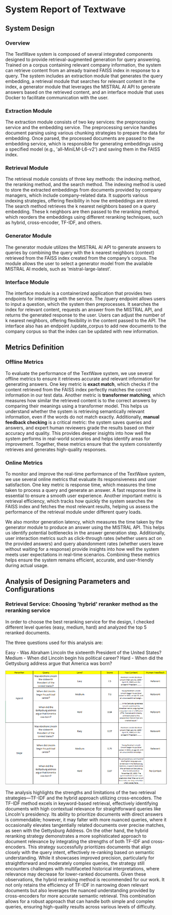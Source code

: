 # System Report of Textwave 

## System Design

### Overview ###

The TextWave system is composed of several integrated components designed to provide retrieval-augmented generation for query answering. Trained on a corpus containing relevant company information, the system can retrieve content from an already trained FAISS index in response to a query. The system includes an extraction module that generates the query embedding, a retrieval module that searches for relevant content in the index, a generator module that leverages the MISTRAL AI API to generate answers based on the retrieved content, and an interface module that uses Docker to facilitate communication with the user.

### Extraction Module ###

The extraction module consists of two key services: the preprocessing service and the embedding service. The preprocessing service handles document parsing using various chunking strategies to prepare the data for embedding. Once parsed, the processed documents are passed to the embedding service, which is responsible for generating embeddings using a specified model (e.g., 'all-MiniLM-L6-v2') and saving them in the FAISS index.

### Retrieval Module ###

The retrieval module consists of three key methods: the indexing method, the reranking method, and the search method. The indexing method is used to store the extracted embeddings from documents provided by company managers, which include company-related data. It supports various indexing strategies, offering flexibility in how the embeddings are stored. The search method retrieves the k nearest neighbors based on a query embedding. These k neighbors are then passed to the reranking method, which reorders the embeddings using different reranking techniques, such as hybrid, cross-encoder, TF-IDF, and others. 

### Generator Module ###

The generator module utilizes the MISTRAL AI API to generate answers to queries by combining the query with the k nearest neighbors (context) retrieved from the FAISS index created from the company’s corpus. The module allows the user to select a generator model from the available MISTRAL AI models, such as 'mistral-large-latest'.

### Interface Module ###

The interface module is a containerized application that provides two endpoints for interacting with the service. The /query endpoint allows users to input a question, which the system then preprocesses. It searches the index for relevant content, requests an answer from the MISTRAL API, and returns the generated response to the user. Users can adjust the number of k nearest neighbors, offering flexibility in the content passed to the API. The interface also has an endpoint /update_corpus to add new documents to the company corpus so that the index can be updated with new information. 

## Metrics Definition

### Offline Metrics ###

To evaluate the performance of the TextWave system, we use several offline metrics to ensure it 
retrieves accurate and relevant information for generating answers. One key metric is **exact match**, 
which checks if the content retrieved from the FAISS index perfectly matches the correct information 
in our test data. Another metric is **transformer matching**, which measures how similar the retrieved 
content is to the correct answers by comparing their meanings using a transformer model. This helps us 
understand whether the system is retrieving semantically relevant information, even if the words do not 
match exactly. Additionally, **manual feedback checking** is a critical metric: the system saves queries 
and answers, and expert human reviewers grade the results based on their accuracy and quality. 
This provides deeper insights into how well the system performs in real-world scenarios and helps 
identify areas for improvement. Together, these metrics ensure that the system consistently retrieves 
and generates high-quality responses.

### Online Metrics ###

To monitor and improve the real-time performance of the TextWave system, we use several online metrics that evaluate its responsiveness and 
user satisfaction. One key metric is response time, which measures the time taken to process a query and generate an answer. A fast response 
time is essential to ensure a smooth user experience. Another important metric is retrieval efficiency, which tracks how quickly the system 
searches the FAISS index and fetches the most relevant results, helping us assess the performance of the retrieval module under different query 
loads.

We also monitor generation latency, which measures the time taken by the generator module to produce an answer using the MISTRAL API. 
This helps us identify potential bottlenecks in the answer generation step. Additionally, user interaction metrics such as click-through 
rates (whether users act on the provided answers) and query abandonment rates (whether users leave without waiting for a response) provide 
insights into how well the system meets user expectations in real-time scenarios. Combining these metrics helps ensure the system remains 
efficient, accurate, and user-friendly during actual usage.

## Analysis of Designing Parameters and Configurations

### Retrieval Service: Choosing 'hybrid' reranker method as the reranking service ###

In order to choose the best reranking service for the design, I checked different level queries (easy, medium, hard) and analyzed the top 5 reranked documents. 

The three questions used for this analysis are:

Easy - Was Abraham Lincoln the sixteenth President of the United States?
Medium - When did Lincoln begin his political career?
Hard - When did the Gettysburg address argue that America was born?

![alt text](image.png)

The analysis highlights the strengths and limitations of the two retrieval strategies—TF-IDF and the hybrid approach utilizing cross-encoders. The TF-IDF method excels in keyword-based retrieval, effectively identifying documents with high contextual relevance for straightforward queries like Lincoln's presidency. Its ability to prioritize documents with direct answers is commendable; however, it may falter with more nuanced queries, where it occasionally elevates tangentially related documents over precise matches, as seen with the Gettysburg Address. On the other hand, the hybrid reranking strategy demonstrates a more sophisticated approach to document relevance by integrating the strengths of both TF-IDF and cross-encoders. This strategy successfully prioritizes documents that align closely with the query intent, effectively re-ranking based on semantic understanding. While it showcases improved precision, particularly for straightforward and moderately complex queries, the strategy still encounters challenges with multifaceted historical interpretations, where relevance may decrease for lower-ranked documents. Given these observations, the hybrid reranking method is recommended for our work. It not only retains the efficiency of TF-IDF in narrowing down relevant documents but also leverages the nuanced understanding provided by cross-encoders for more accurate semantic retrieval. This combination allows for a robust approach that can handle both simple and complex queries, ensuring high-quality results across various levels of difficulty. 


